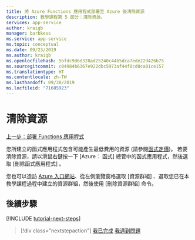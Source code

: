 ```yaml
---
title: 將 Azure Functions 應用程式部署至 Azure 後清除資源
description: 教學課程第 5 部分：清除資源。
services: app-service
author: kraigb
manager: barbkess
ms.service: app-service
ms.topic: conceptual
ms.date: 09/23/2019
ms.author: kraigb
ms.openlocfilehash: 5bfdc9d6d328ad25240c44b5dca7ede22d426b75
ms.sourcegitcommit: c04984b6367e922dbc5973af44f8cd0ca81ce157
ms.translationtype: HT
ms.contentlocale: zh-TW
ms.lasthandoff: 09/30/2019
ms.locfileid: "71685923"
---
```

# <a name="clean-up-resources"></a>清除資源

[上一步：部署 Functions 應用程式](tutorial-vscode-serverless-node-04.md)

您所建立的函式應用程式包含可能產生最低費用的資源 (請參閱[函式定價](https://azure.microsoft.com/pricing/details/functions/))。 若要清除資源，請以滑鼠右鍵按一下 [Azure：  函式] 總管中的函式應用程式，然後選取 [刪除函式應用程式]  。

您也可以造訪 [Azure 入口網站](https://portal.azure.com)、從左側瀏覽窗格選取 [資源群組]  、選取您已在本教學課程過程中建立的資源群組，然後使用 [刪除資源群組]  命令。

## <a name="next-steps"></a>後續步驟

[!INCLUDE [tutorial-next-steps](includes/tutorial-next-steps.md)]

> [!div class="nextstepaction"]
> [我已完成](node-howto-write-serverless-code.md) [我遇到問題](https://www.research.net/r/PWZWZ52?tutorial=node-deployment-azurefunctions&step=clean-up-resources)
